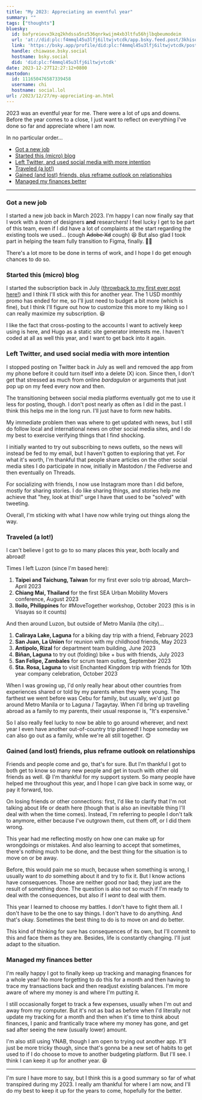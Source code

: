 ```yaml
---
title: "My 2023: Appreciating an eventful year"
summary: ""
tags: ["thoughts"]
bluesky:
  id: bafyreievx3kzq2khdssa5nz536qnrkwijm4xb3ltfu56hjlbqbeumodeim
  url: 'at://did:plc:f4mmql45u3lfj6iltwjvtcdk/app.bsky.feed.post/3khisqivhjh22'
  link: 'https://bsky.app/profile/did:plc:f4mmql45u3lfj6iltwjvtcdk/post/3khisqivhjh22'
  handle: chiawase.bsky.social
  hostname: bsky.social
  did: 'did:plc:f4mmql45u3lfj6iltwjvtcdk'
date: 2023-12-27T12:27:12+0800
mastodon:
  id: 111650476587339458
  username: chi
  hostname: social.lol
url: /2023/12/27/my-appreciating-an.html
---
```


2023 was an eventful year for me. There were a lot of ups and downs. Before the year comes to a close, I just want to reflect on everything I've done so far and appreciate where I am now.

In no particular order...

- [Got a new job](#got-a-new-job)
- [Started this (micro) blog](#started-this-micro-blog)
- [Left Twitter, and used social media with more intention](#left-twitter-and-used-social-media-with-more-intention)
- [Traveled (a lot!)](#traveled-a-lot)
- [Gained (and lost) friends, plus reframe outlook on relationships](#gained-and-lost-friends-plus-reframe-outlook-on-relationships)
- [Managed my finances better](#managed-my-finances-better)

<!--more-->
<hr>

### Got a new job

I started a new job back in March 2023. I'm happy I can now finally say that I work with a _team_ of designers **and** researchers! I feel lucky I get to be part of this team, even if I did have a lot of complaints at the start regarding the existing tools we used... (cough <s>Adobe Xd</s> cough) 😆 But also glad I took part in helping the team fully transition to Figma, finally. 🙌🏻

There's a lot more to be done in terms of work, and I hope I do get enough chances to do so.

### Started this (micro) blog

I started the subscription back in July ([throwback to my first ever post here!](https://chisenires.design/2023/07/03/hello-there-im.html)) and I think I'll stick with this for another year. The 1 USD monthly promo has ended for me, so I'll just need to budget a bit more (which is fine), but I think I'll figure out how to customize this more to my liking so I can really maximize my subscription. 😆

I like the fact that cross-posting to the accounts I want to actively keep using is here, and Hugo as a static site generator interests me. I haven't coded at all as well this year, and I want to get back into it again.

### Left Twitter, and used social media with more intention

I stopped posting on Twitter back in July as well and removed the app from my phone before it could turn itself into a delete (X) icon. Since then, I don't get that stressed as much from online _bardagulan_ or arguments that just pop up on my feed every now and then.

The transitioning between social media platforms eventually got me to use it less for posting, though. I don't post nearly as often as I did in the past. I think this helps me in the long run. I'll just have to form new habits.

My immediate problem then was where to get updated with news, but I still do follow local and international news on other social media sites, and I do my best to exercise verifying things that I find shocking.

I initially wanted to try out subscribing to news outlets, so the news will instead be fed to my email, but I haven't gotten to exploring that yet. For what it's worth, I'm thankful that people share articles on the other social media sites I do participate in now, initially in Mastodon / the Fediverse and then eventually on Threads.

For socializing with friends, I now use Instagram more than I did before, mostly for sharing stories. I do like sharing things, and stories help me achieve that "hey, look at this!" urge I have that used to be "solved" with tweeting.

Overall, I'm sticking with what I have now while trying out things along the way.

### Traveled (a lot!)

I can't believe I got to go to so many places this year, both locally and abroad!

Times I left Luzon (since I'm based here):

1. **Taipei and Taichung, Taiwan** for my first ever solo trip abroad, March–April 2023
2. **Chiang Mai, Thailand** for the first SEA Urban Mobility Movers conference, August 2023
3. **Iloilo, Philippines** for #MoveTogether workshop, October 2023 (this is in Visayas so it counts)

And then around Luzon, but outside of Metro Manila (the city)...

1. **Caliraya Lake, Laguna** for a biking day trip with a friend, February 2023
2. **San Juan, La Union** for reunion with my childhood friends, May 2023
3. **Antipolo, Rizal** for department team building, June 2023
4. **Biñan, Laguna** to try out (folding) bike + bus with friends, July 2023
5. **San Felipe, Zambales** for scrum team outing, September 2023
6. **Sta. Rosa, Laguna** to visit Enchanted Kingdom trip with friends for 10th year company celebration, October 2023

When I was growing up, I'd only really hear about other countries from experiences shared or told by my parents when they were young. The farthest we went before was Cebu for family, but usually, we'd just go around Metro Manila or to Laguna / Tagaytay. When I'd bring up travelling abroad as a family to my parents, their usual response is, "It's expensive."

So I also really feel lucky to now be able to go around wherever, and next year I even have another out-of-country trip planned! I hope someday we can also go out as a family, while we're all still together. 😊

### Gained (and lost) friends, plus reframe outlook on relationships

Friends and people come and go, that's for sure. But I'm thankful I got to both get to know so many new people and get in touch with other old friends as well. 😄 I'm thankful for my support system. So many people have helped me throughout this year, and I hope I can give back in some way, or pay it forward, too.

On losing friends or other connections: first, I'd like to clarify that I'm not talking about life or death here (though that is also an inevitable thing I'll deal with when the time comes). Instead, I'm referring to people I don't talk to anymore, either because I've outgrown them, cut them off, or I did them wrong.

This year had me reflecting mostly on how one can make up for wrongdoings or mistakes. And also learning to accept that sometimes, there's nothing much to be done, and the best thing for the situation is to move on or be away.

Before, this would pain me so much, because when something is wrong, I usually want to _do_ something about it and try to fix it. But I know actions have consequences. Those are neither good nor bad; they just are the result of something done. The question is also not so much if I'm ready to deal with the consequences, but also if I _want_ to deal with them.

This year I learned to choose my battles. I don't have to fight them all. I don't have to be the one to say things. I don't have to do anything. And that's okay. Sometimes the best thing to do is to move on and do better.

This kind of thinking for sure has consequences of its own, but I'll commit to this and face them as they are. Besides, life is constantly changing. I'll just adapt to the situation.

### Managed my finances better

I'm really happy I got to finally keep up tracking and managing finances for a whole year! No more forgetting to do this for a month and then having to trace my transactions back and then readjust existing balances. I'm more aware of where my money is and where I'm putting it.

I still occasionally forget to track a few expenses, usually when I'm out and away from my computer. But it's not as bad as before when I'd literally not update my tracking for a month and then when it's time to think about finances, I panic and frantically trace where my money has gone, and get sad after seeing the new (usually lower) amount.

I'm also still using YNAB, though I am open to trying out another app. It'll just be more tricky though, since that's gonna be a new set of habits to get used to if I do choose to move to another budgeting platform. But I'll see. I think I can keep it up for another year. 😆

<hr>

I'm sure I have more to say, but I think this is a good summary so far of what transpired during my 2023.  I really am thankful for where I am now, and I'll do my best to keep it up for the years to come, hopefully for the better.
